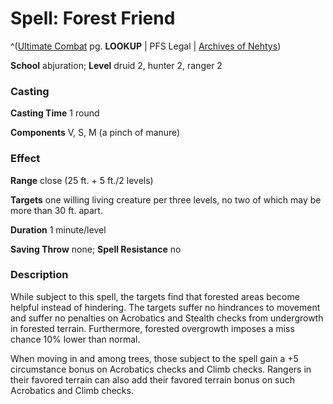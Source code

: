 # Spell: Forest Friend

^([Ultimate Combat][ss-forest-friend] pg. **LOOKUP** | PFS Legal | [Archives of Nehtys][sn-forest-friend])

**School** abjuration; **Level** druid 2, hunter 2, ranger 2

### Casting

**Casting Time** 1 round  

**Components** V, S, M (a pinch of manure)

### Effect

**Range** close (25 ft. + 5 ft./2 levels)  

**Targets** one willing living creature per three levels, no two of which may be more than 30 ft. apart.  

**Duration** 1 minute/level  

**Saving Throw** none; **Spell Resistance** no

### Description

While subject to this spell, the targets find that forested areas become helpful instead of hindering. The targets suffer no hindrances to movement and suffer no penalties on Acrobatics and Stealth checks from undergrowth in forested terrain. Furthermore, forested overgrowth imposes a miss chance 10% lower than normal.   

When moving in and among trees, those subject to the spell gain a +5 circumstance bonus on Acrobatics checks and Climb checks. Rangers in their favored terrain can also add their favored terrain bonus on such Acrobatics and Climb checks.

[ss-forest-friend]: http://paizo.com/pathfinderRPG/v57
[sn-forest-friend]: http://www.archivesofnethys.com/SpellDisplay.aspx?ItemName=Forest%20Friend